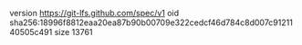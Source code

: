 version https://git-lfs.github.com/spec/v1
oid sha256:18996f8812eaa20ea87b90b00709e322cedcf46d784c8d007c9121140505c491
size 13761
